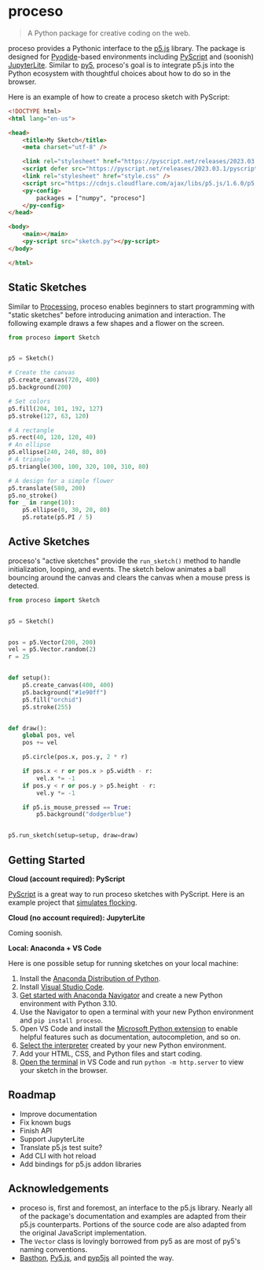 # proceso
> A Python package for creative coding on the web.

proceso provides a Pythonic interface to the [p5.js](https://p5js.org) library. The package is designed for [Pyodide](https://pyodide.org)-based environments including [PyScript](https://pyscript.net) and (soonish) [JupyterLite](https://jupyterlite.readthedocs.io/en/latest/). Similar to [py5](https://py5coding.org), proceso's goal is to integrate p5.js into the Python ecosystem with thoughtful choices about how to do so in the browser.

Here is an example of how to create a proceso sketch with PyScript:

```html
<!DOCTYPE html>
<html lang="en-us">

<head>
    <title>My Sketch</title>
    <meta charset="utf-8" />

    <link rel="stylesheet" href="https://pyscript.net/releases/2023.03.1/pyscript.css" />
    <script defer src="https://pyscript.net/releases/2023.03.1/pyscript.js"></script>
    <link rel="stylesheet" href="style.css" />
    <script src="https://cdnjs.cloudflare.com/ajax/libs/p5.js/1.6.0/p5.min.js"></script>
    <py-config>
        packages = ["numpy", "proceso"]
    </py-config>
</head>

<body>
    <main></main>
    <py-script src="sketch.py"></py-script>
</body>

</html>
```

## Static Sketches

Similar to [Processing](https://processing.org), proceso enables beginners to start programming with "static sketches" before introducing animation and interaction. The following example draws a few shapes and a flower on the screen.

```python
from proceso import Sketch


p5 = Sketch()

# Create the canvas
p5.create_canvas(720, 400)
p5.background(200)

# Set colors
p5.fill(204, 101, 192, 127)
p5.stroke(127, 63, 120)

# A rectangle
p5.rect(40, 120, 120, 40)
# An ellipse
p5.ellipse(240, 240, 80, 80)
# A triangle
p5.triangle(300, 100, 320, 100, 310, 80)

# A design for a simple flower
p5.translate(580, 200)
p5.no_stroke()
for _ in range(10):
    p5.ellipse(0, 30, 20, 80)
    p5.rotate(p5.PI / 5)
```

## Active Sketches

proceso's "active sketches" provide the `run_sketch()` method to handle initialization, looping, and events. The sketch below animates a ball bouncing around the canvas and clears the canvas when a mouse press is detected.

```python
from proceso import Sketch


p5 = Sketch()


pos = p5.Vector(200, 200)
vel = p5.Vector.random(2)
r = 25


def setup():
    p5.create_canvas(400, 400)
    p5.background("#1e90ff")
    p5.fill("orchid")
    p5.stroke(255)


def draw():
    global pos, vel
    pos += vel

    p5.circle(pos.x, pos.y, 2 * r)

    if pos.x < r or pos.x > p5.width - r:
        vel.x *= -1
    if pos.y < r or pos.y > p5.height - r:
        vel.y *= -1

    if p5.is_mouse_pressed == True:
        p5.background("dodgerblue")


p5.run_sketch(setup=setup, draw=draw)
```

## Getting Started

**Cloud (account required): PyScript**

[PyScript](https://pyscript.com) is a great way to run proceso sketches with PyScript. Here is an example project that [simulates flocking](https://pyscript.com/view/4b2d42a1-0e0c-430f-8b20-4b2c7ff0dc3e/ab3d05fe-ae90-435b-b351-2029a591b574/latest/).

**Cloud (no account required): JupyterLite**

Coming soonish.

**Local: Anaconda + VS Code**

Here is one possible setup for running sketches on your local machine:

1. Install the [Anaconda Distribution of Python](https://www.anaconda.com/download).
2. Install [Visual Studio Code](https://code.visualstudio.com/).
3. [Get started with Anaconda Navigator](https://docs.anaconda.com/free/navigator/) and create a new Python environment with Python 3.10.
4. Use the Navigator to open a terminal with your new Python environment and `pip install proceso`.
5. Open VS Code and install the [Microsoft Python extension](https://code.visualstudio.com/docs/languages/python) to enable helpful features such as documentation, autocompletion, and so on.
6. [Select the interpreter](https://code.visualstudio.com/docs/python/environments#_manually-specify-an-interpreter) created by your new Python environment.
7. Add your HTML, CSS, and Python files and start coding.
8. [Open the terminal](https://code.visualstudio.com/docs/terminal/basics) in VS Code and run `python -m http.server` to view your sketch in the browser.

## Roadmap

- Improve documentation
- Fix known bugs
- Finish API
- Support JupyterLite
- Translate p5.js test suite?
- Add CLI with hot reload
- Add bindings for p5.js addon libraries

## Acknowledgements

- proceso is, first and foremost, an interface to the p5.js library. Nearly all of the package's documentation and examples are adapted from their p5.js counterparts. Portions of the source code are also adapted from the original JavaScript implementation.
- The `Vector` class is lovingly borrowed from py5 as are most of py5's naming conventions.
- [Basthon](https://framagit.org/basthon/), [Py5.js](https://github.com/Luxapodular/Py5.js), and [pyp5js](https://github.com/berinhard/pyp5js/) all pointed the way. 
